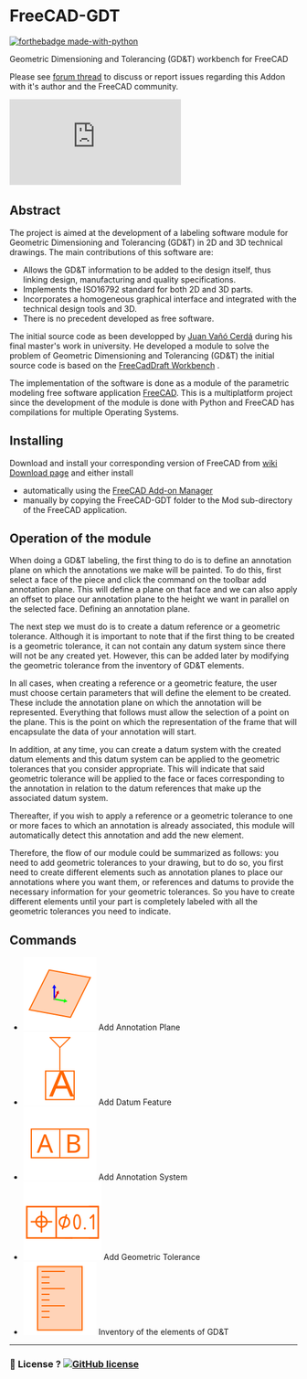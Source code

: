 FreeCAD-GDT
===========

[![forthebadge made-with-python](http://ForTheBadge.com/images/badges/made-with-python.svg)](https://www.python.org/)

Geometric Dimensioning and Tolerancing (GD&T) workbench for FreeCAD

Please see [forum thread](https://forum.freecadweb.org/viewtopic.php?f=10&t=22072) to discuss or report issues regarding this Addon with it's author and the FreeCAD community.

![screenshot](https://forum.freecadweb.org/download/file.php?id=36916)

Abstract
----------

The project is aimed at the development of a labeling software module for Geometric Dimensioning and Tolerancing (GD&T) in 2D and 3D technical drawings. The main contributions of this software are:

-	Allows the GD&T information to be added to the design itself, thus linking design, manufacturing and quality specifications.
-	Implements the ISO16792 standard for both 2D and 3D parts.
-	Incorporates a homogeneous graphical interface and integrated with the technical design tools and 3D.
-	There is no precedent developed as free software.

The initial source code as been developped by [Juan Vañó Cerdá](https://github.com/juanvanyo) during his final master's work in university. He developed a module to solve the problem of Geometric Dimensioning and Tolerancing (GD&T) the initial source code is based on the [FreeCadDraft Workbench](https://wiki.freecad.org/Draft_Workbench) .

The implementation of the software is done as a module of the parametric modeling free software application [FreeCAD](http://freecadweb.org). This is a multiplatform project since the development of the module is done with Python and FreeCAD has compilations for multiple Operating Systems.

Installing
----------

Download and install your corresponding version of FreeCAD from [wiki Download page](http://www.freecadweb.org/wiki/Download) and either install
- automatically using the [FreeCAD Add-on Manager](https://github.com/FreeCAD/FreeCAD-addons) 
- manually by copying the FreeCAD-GDT folder to the Mod sub-directory of the FreeCAD application.


Operation of the module
----------

When doing a GD&T labeling, the first thing to do is to define an annotation plane on which the annotations we make will be painted. To do this, first select a face of the piece and click the command on the toolbar add annotation plane. This will define a plane on that face and we can also apply an offset to place our annotation plane to the height we want in parallel on the selected face. Defining an annotation plane.

The next step we must do is to create a datum reference or a geometric tolerance. Although it is important to note that if the first thing to be created is a geometric tolerance, it can not contain any datum system since there will not be any created yet. However, this can be added later by modifying the geometric tolerance from the inventory of GD&T elements.

In all cases, when creating a reference or a geometric feature, the user must choose certain parameters that will define the element to be created. These include the annotation plane on which the annotation will be represented. Everything that follows must allow the selection of a point on the plane. This is the point on which the representation of the frame that will encapsulate the data of your annotation will start.

In addition, at any time, you can create a datum system with the created datum elements and this datum system can be applied to the geometric tolerances that you consider appropriate. This will indicate that said geometric tolerance will be applied to the face or faces corresponding to the annotation in relation to the datum references that make up the associated datum system.

Thereafter, if you wish to apply a reference or a geometric tolerance to one or more faces to which an annotation is already associated, this module will automatically detect this annotation and add the new element.

Therefore, the flow of our module could be summarized as follows: you need to add geometric tolerances to your drawing, but to do so, you first need to create different elements such as annotation planes to place our annotations where you want them, or references and datums to provide the necessary information for your geometric tolerances. So you have to create different elements until your part is completely labeled with all the geometric tolerances you need to indicate.


Commands
----------

- ![Add Annotation Plane](Resources/icons/annotationPlane.svg) Add Annotation Plane
- ![Add Datum Feature](Resources/icons/datumFeature.svg) Add Datum Feature
- ![Add Annotation System](Resources/icons/datumSystem.svg) Add Annotation System
- ![Add Geometric Tolerance](Resources/icons/geometricTolerance.svg) Add Geometric Tolerance
- ![Inventory of the elements of GD&T](Resources/icons/inventory.svg) Inventory of the elements of GD&T

----

### :scroll: License ? [![GitHub license](https://img.shields.io/github/license/5axes/FreeCAD-GDT.svg)](https://github.com/5axes/FreeCAD-GDT/blob/master/LICENSE)
